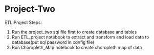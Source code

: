 # Project-Two
ETL Project
Steps:
1. Run the project_two sql file first to create database and tables
2. Run ETL_project notebook to extract and transform and load data to database(put sql password in config file)
3. Run Choropleth_Map notebook to create choropleth map of data

